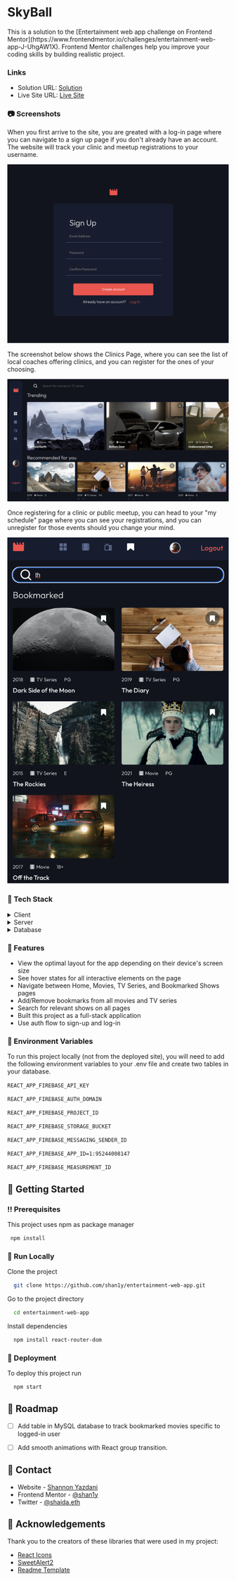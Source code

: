 

<!--
Hey, thanks for using the awesome-readme-template template.  
If you have any enhancements, then fork this project and create a pull request 
or just open an issue with the label "enhancement".

Don't forget to give this project a star for additional support ;)
Maybe you can mention me or this repo in the acknowledgements too
-->
<div align="left">

  <!-- <img src="assets/logo.png" alt="logo" width="200" height="auto" /> -->
  <h1>SkyBall</h1>
  
  <p>
   This is a solution to the [Entertainment web app challenge on Frontend Mentor](https://www.frontendmentor.io/challenges/entertainment-web-app-J-UhgAW1X). Frontend Mentor challenges help you improve your coding skills by building realistic project.
  </p>
  
  ### Links

- Solution URL: [Solution](https:/bestflix-sy.netlify.app)
- Live Site URL: [Live Site](https:/bestflix-sy.netlify.app)
  

<!-- Screenshots -->
### :camera: Screenshots

When you first arrive to the site, you are greated with a log-in page where you can navigate to a sign up page if you don't already have an account. The website will track your clinic and meetup registrations to your username.

![App Screenshot](/src/assets/images/sign-up.png)

The screenshot below shows the Clinics Page, where you can see the list of local coaches offering clinics, and you can register for the ones of your choosing.
  
![App Screenshot](/src/assets/images/homepage.png)
  
Once registering for a clinic or public meetup, you can head to your "my schedule" page where you can see your registrations, and you can unregister for those events should you change your mind.
  
 ![App Screenshot](/src/assets/images/mobile.png)
  

<!-- TechStack -->
### :space_invader: Tech Stack

<details>
  <summary>Client</summary>
  <ul>
    <li><a href="https://www.typescriptlang.org/">Sass</a></li>
    <li><a href="https://nextjs.org/">React Icons</a></li>
    <li><a href="https://reactjs.org/">React.js</a></li>
    <li><a href="https://tailwindcss.com/">V4 UUId</a></li>
  </ul>
</details>

<details>
<summary>Server</summary>
  <ul>
    <li><a href="https://firebase.google.com/">Firebase Storage</a></li>
    <li><a href="https://firebase.google.com/">Firebase Database</a></li>
    <li><a href="https://firebase.google.com/">Firebase Authentication</a></li>
  </ul>
</details>

<details>
<summary>Database</summary>
  <ul>
    <li><a href="https://firebase.google.com/">Firebase Storage</a></li>
    <li><a href="https://firebase.google.com/">Firebase Database</a></li>
    <li><a href="https://firebase.google.com/">Firebase Authentication</a></li>
  </ul>
</details>



<!-- Features -->
### :dart: Features

- View the optimal layout for the app depending on their device's screen size
- See hover states for all interactive elements on the page
- Navigate between Home, Movies, TV Series, and Bookmarked Shows pages
- Add/Remove bookmarks from all movies and TV series
- Search for relevant shows on all pages
- Built this project as a full-stack application
- Use auth flow to sign-up and log-in

<!-- Env Variables -->
### :key: Environment Variables

To run this project locally (not from the deployed site), you will need to add the following environment variables to your .env file and create two tables in your database.

`REACT_APP_FIREBASE_API_KEY`

`REACT_APP_FIREBASE_AUTH_DOMAIN`

`REACT_APP_FIREBASE_PROJECT_ID`

`REACT_APP_FIREBASE_STORAGE_BUCKET`

`REACT_APP_FIREBASE_MESSAGING_SENDER_ID`
  
`REACT_APP_FIREBASE_APP_ID=1:95244008147`
 
`REACT_APP_FIREBASE_MEASUREMENT_ID`
  

<!-- Getting Started -->
## 	:toolbox: Getting Started

<!-- Prerequisites -->
### :bangbang: Prerequisites

This project uses npm as package manager

```bash
 npm install
```

<!-- Run Locally -->
### :running: Run Locally

Clone the project

```bash
  git clone https://github.com/shan1y/entertainment-web-app.git
```

Go to the project directory

```bash
  cd entertainment-web-app
```

Install dependencies

```bash
  npm install react-router-dom
```


<!-- Deployment -->
### :triangular_flag_on_post: Deployment

To deploy this project run

```bash
  npm start
```


<!-- Roadmap -->
## :compass: Roadmap

* [ ] Add table in MySQL database to track bookmarked movies specific to logged-in user
* [ ] Add smooth animations with React group transition.


<!-- Contact -->
## :handshake: Contact

- Website - [Shannon Yazdani](https://shannonshaida.com)
- Frontend Mentor - [@shan1y](https://www.frontendmentor.io/profile/shan1y)
- Twitter - [@shaida.eth](https://www.twitter.com/yourusername)

<!-- Acknowledgments -->
## :gem: Acknowledgements

Thank you to the creators of these libraries that were used in my project:

 - [React Icons](https://react-icons.github.io/react-icons/)
 - [SweetAlert2](https://sweetalert2.github.io/)
 - [Readme Template](https://github.com/othneildrew/Best-README-Template)